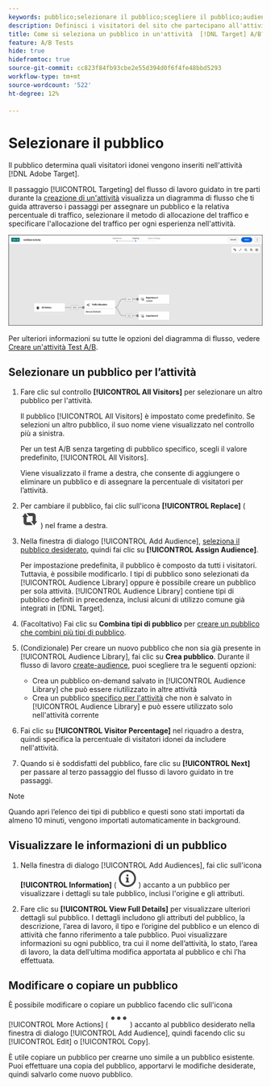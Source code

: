 ```yaml
---
keywords: pubblico;selezionare il pubblico;scegliere il pubblico;audience;selettori
description: Definisci i visitatori del sito che partecipano all'attività dell'Adobe [!DNL Target]  in base ai criteri di pubblico.
title: Come si seleziona un pubblico in un'attività  [!DNL Target] A/B?
feature: A/B Tests
hide: true
hidefromtoc: true
source-git-commit: cc823f84fb93cbe2e55d394d0f6f4fe48bbd5293
workflow-type: tm+mt
source-wordcount: '522'
ht-degree: 12%

---
```


# Selezionare il pubblico

Il pubblico determina quali visitatori idonei vengono inseriti nell&#39;attività [!DNL Adobe Target].

Il passaggio [!UICONTROL Targeting] del flusso di lavoro guidato in tre parti durante la [creazione di un&#39;attività](/help/main/c-activities/t-test-ab/t-test-create-ab/test-create-ab-beta.md) visualizza un diagramma di flusso che ti guida attraverso i passaggi per assegnare un pubblico e la relativa percentuale di traffico, selezionare il metodo di allocazione del traffico e specificare l&#39;allocazione del traffico per ogni esperienza nell&#39;attività.

![Passaggio Targeting per Test A/B](/help/main/c-activities/t-test-ab/t-test-create-ab/assets/ab_flow-new-ui.png)

Per ulteriori informazioni su tutte le opzioni del diagramma di flusso, vedere [Creare un&#39;attività Test A/B](/help/main/c-activities/t-test-ab/t-test-create-ab/test-create-ab-beta.md).

## Selezionare un pubblico per l’attività

1. Fare clic sul controllo **[!UICONTROL All Visitors]** per selezionare un altro pubblico per l&#39;attività.

   Il pubblico [!UICONTROL All Visitors] è impostato come predefinito. Se selezioni un altro pubblico, il suo nome viene visualizzato nel controllo più a sinistra.

   Per un test A/B senza targeting di pubblico specifico, scegli il valore predefinito, [!UICONTROL All Visitors].

   Viene visualizzato il frame a destra, che consente di aggiungere o eliminare un pubblico e di assegnare la percentuale di visitatori per l’attività.

1. Per cambiare il pubblico, fai clic sull&#39;icona **[!UICONTROL Replace]** ( ![Icona Sostituisci](/help/main/assets/icons/Retweet.svg) ) nel frame a destra.

1. Nella finestra di dialogo [!UICONTROL Add Audience], [seleziona il pubblico desiderato](/help/main/c-activities/t-test-ab/t-test-create-ab/ab-audience.md), quindi fai clic su **[!UICONTROL Assign Audience]**.

   Per impostazione predefinita, il pubblico è composto da tutti i visitatori. Tuttavia, è possibile modificarlo. I tipi di pubblico sono selezionati da [!UICONTROL Audience Library] oppure è possibile creare un pubblico per sola attività. [!UICONTROL Audience Library] contiene tipi di pubblico definiti in precedenza, inclusi alcuni di utilizzo comune già integrati in [!DNL Target].

1. (Facoltativo) Fai clic su **Combina tipi di pubblico** per [creare un pubblico che combini più tipi di pubblico](/help/main/c-target/combining-multiple-audiences.md).

1. (Condizionale) Per creare un nuovo pubblico che non sia già presente in [!UICONTROL Audience Library], fai clic su **Crea pubblico**. Durante il flusso di lavoro [create-audience](/help/main/c-target/c-audiences/audiences.md), puoi scegliere tra le seguenti opzioni:

   * Crea un pubblico on-demand salvato in [!UICONTROL Audience Library] che può essere riutilizzato in altre attività
   * Crea un pubblico [specifico per l&#39;attività](/help/main/c-target/creating-activity-only-audience.md) che non è salvato in [!UICONTROL Audience Library] e può essere utilizzato solo nell&#39;attività corrente

1. Fai clic su **[!UICONTROL Visitor Percentage]** nel riquadro a destra, quindi specifica la percentuale di visitatori idonei da includere nell&#39;attività.

1. Quando si è soddisfatti del pubblico, fare clic su **[!UICONTROL Next]** per passare al terzo passaggio del flusso di lavoro guidato in tre passaggi.

>[!NOTE]
>
>Quando apri l’elenco dei tipi di pubblico e questi sono stati importati da almeno 10 minuti, vengono importati automaticamente in background.

## Visualizzare le informazioni di un pubblico

1. Nella finestra di dialogo [!UICONTROL Add Audiences], fai clic sull&#39;icona **[!UICONTROL Information]** ( ![icona Info](/help/main/assets/icons/InfoOutline.svg) ) accanto a un pubblico per visualizzare i dettagli su tale pubblico, inclusi l&#39;origine e gli attributi.

1. Fare clic su **[!UICONTROL View Full Details]** per visualizzare ulteriori dettagli sul pubblico. I dettagli includono gli attributi del pubblico, la descrizione, l’area di lavoro, il tipo e l’origine del pubblico e un elenco di attività che fanno riferimento a tale pubblico. Puoi visualizzare informazioni su ogni pubblico, tra cui il nome dell’attività, lo stato, l’area di lavoro, la data dell’ultima modifica apportata al pubblico e chi l’ha effettuata.

## Modificare o copiare un pubblico

È possibile modificare o copiare un pubblico facendo clic sull&#39;icona [!UICONTROL More Actions] ( ![Icona Altre azioni](/help/main/assets/icons/More.svg) ) accanto al pubblico desiderato nella finestra di dialogo [!UICONTROL Add Audience], quindi facendo clic su [!UICONTROL Edit] o [!UICONTROL Copy].

È utile copiare un pubblico per crearne uno simile a un pubblico esistente. Puoi effettuare una copia del pubblico, apportarvi le modifiche desiderate, quindi salvarlo come nuovo pubblico.

